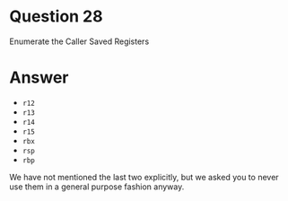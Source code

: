 
# Question 28


Enumerate the Caller Saved Registers


# Answer



* `r12`
* `r13`
* `r14`
* `r15` 
* `rbx` 
* `rsp` 
* `rbp`

We have not mentioned the last two explicitly, but we asked you to never use 
them in a general purpose fashion anyway.





       